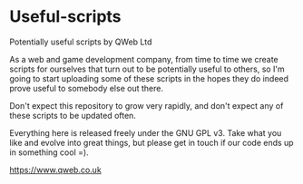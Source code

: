 # Useful-scripts
Potentially useful scripts by QWeb Ltd

As a web and game development company, from time to time we create scripts for ourselves that turn out to be potentially useful to others, so I'm going to start uploading some of these scripts in the hopes they do indeed prove useful to somebody else out there.

Don't expect this repository to grow very rapidly, and don't expect any of these scripts to be updated often.

Everything here is released freely under the GNU GPL v3. Take what you like and evolve into great things, but please get in touch if our code ends up in something cool =).

https://www.qweb.co.uk
